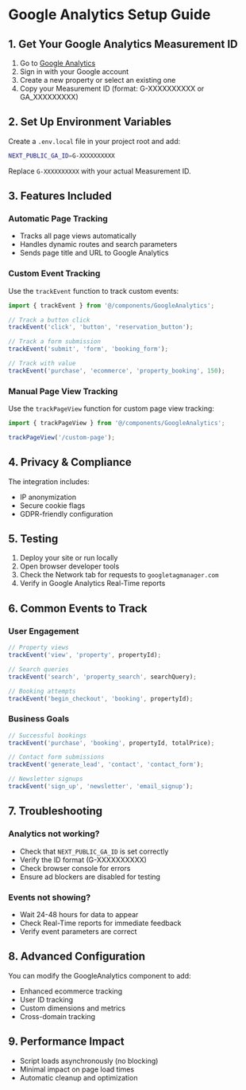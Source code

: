 # Google Analytics Setup Guide

## 1. Get Your Google Analytics Measurement ID

1. Go to [Google Analytics](https://analytics.google.com/)
2. Sign in with your Google account
3. Create a new property or select an existing one
4. Copy your Measurement ID (format: G-XXXXXXXXXX or GA_XXXXXXXXX)

## 2. Set Up Environment Variables

Create a `.env.local` file in your project root and add:

```bash
NEXT_PUBLIC_GA_ID=G-XXXXXXXXXX
```

Replace `G-XXXXXXXXXX` with your actual Measurement ID.

## 3. Features Included

### Automatic Page Tracking
- Tracks all page views automatically
- Handles dynamic routes and search parameters
- Sends page title and URL to Google Analytics

### Custom Event Tracking
Use the `trackEvent` function to track custom events:

```typescript
import { trackEvent } from '@/components/GoogleAnalytics';

// Track a button click
trackEvent('click', 'button', 'reservation_button');

// Track a form submission
trackEvent('submit', 'form', 'booking_form');

// Track with value
trackEvent('purchase', 'ecommerce', 'property_booking', 150);
```

### Manual Page View Tracking
Use the `trackPageView` function for custom page view tracking:

```typescript
import { trackPageView } from '@/components/GoogleAnalytics';

trackPageView('/custom-page');
```

## 4. Privacy & Compliance

The integration includes:
- IP anonymization
- Secure cookie flags
- GDPR-friendly configuration

## 5. Testing

1. Deploy your site or run locally
2. Open browser developer tools
3. Check the Network tab for requests to `googletagmanager.com`
4. Verify in Google Analytics Real-Time reports

## 6. Common Events to Track

### User Engagement
```typescript
// Property views
trackEvent('view', 'property', propertyId);

// Search queries
trackEvent('search', 'property_search', searchQuery);

// Booking attempts
trackEvent('begin_checkout', 'booking', propertyId);
```

### Business Goals
```typescript
// Successful bookings
trackEvent('purchase', 'booking', propertyId, totalPrice);

// Contact form submissions
trackEvent('generate_lead', 'contact', 'contact_form');

// Newsletter signups
trackEvent('sign_up', 'newsletter', 'email_signup');
```

## 7. Troubleshooting

### Analytics not working?
- Check that `NEXT_PUBLIC_GA_ID` is set correctly
- Verify the ID format (G-XXXXXXXXXX)
- Check browser console for errors
- Ensure ad blockers are disabled for testing

### Events not showing?
- Wait 24-48 hours for data to appear
- Check Real-Time reports for immediate feedback
- Verify event parameters are correct

## 8. Advanced Configuration

You can modify the GoogleAnalytics component to add:
- Enhanced ecommerce tracking
- User ID tracking
- Custom dimensions and metrics
- Cross-domain tracking

## 9. Performance Impact

- Script loads asynchronously (no blocking)
- Minimal impact on page load times
- Automatic cleanup and optimization 